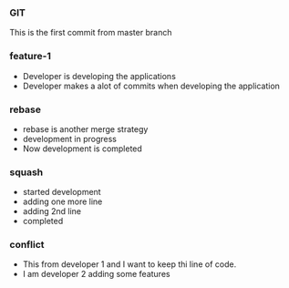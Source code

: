 ### GIT
This is the first commit from master branch

### feature-1
* Developer is developing the applications
* Developer makes a alot of commits when developing the application

### rebase
* rebase is another merge strategy
* development in progress
* Now development is completed

### squash
* started development
* adding one more line
* adding 2nd line
* completed

### conflict
* This from developer 1 and I want to keep thi line of code.
* I am developer 2 adding some features